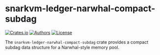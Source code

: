 # snarkvm-ledger-narwhal-compact-subdag

[![Crates.io](https://img.shields.io/crates/v/snarkvm-ledger-narwhal-subdag.svg?color=neon)](https://crates.io/crates/snarkvm-ledger-compact-narwhal-subdag)
[![Authors](https://img.shields.io/badge/authors-Aleo-orange.svg)](https://aleo.org)
[![License](https://img.shields.io/badge/License-Apache%202.0-blue.svg)](./LICENSE.md)

The `snarkvm-ledger-narwhal-compact-subdag` crate provides a compact subdag data structure for a Narwhal-style memory pool.
